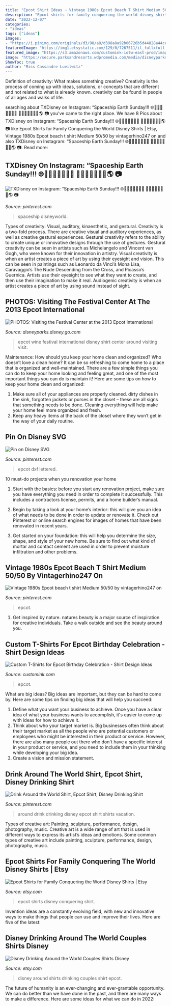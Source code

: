 ```yaml
---
title: "Epcot Shirt Ideas ~ Vintage 1980s Epcot Beach T Shirt Medium 50/50 By Vintagerhino247 On"
description: "Epcot shirts for family conquering the world disney shirts"
date: "2022-12-07"
categories:
- "ideas"
tags: ["ideas"]
images:
- "https://i.pinimg.com/originals/d3/98/a8/d398a8a92b06726b5d44828a44ceace0.jpg"
featuredImage: "https://img1.etsystatic.com/129/0/7267511/il_fullxfull.1109187337_f1tb.jpg"
featured_image: "https://s3.amazonaws.com/customink-iotw-east-prod/images/41597/original/image.jpg?1425343999"
image: "https://secure.parksandresorts.wdpromedia.com/media/disneyparks/blog/wp-content/uploads/2013/10/FCM629912LARGE.jpg"
ShowToc: true
author: "Miss Cassandre Lueilwitz"
---
```



Definition of creativity: What makes something creative?
Creativity is the process of coming up with ideas, solutions, or concepts that are different and not related to what is already known. creativity can be found in people of all ages and walks of life.

	

		
searching about TXDisney on Instagram: “Spaceship Earth Sunday!!! 🌐🚝💙🐭🌌💜🎆💖 💖🎆💜🌌🐭💙🚝🌎 📷 you've came to the right place. We have 8 Pics about TXDisney on Instagram: “Spaceship Earth Sunday!!! 🌐🚝💙🐭🌌💜🎆💖 💖🎆💜🌌🐭💙🚝🌎 📷 like Epcot Shirts for Family Conquering the World Disney Shirts | Etsy, Vintage 1980s Epcot beach t shirt Medium 50/50 by vintagerhino247 on and also TXDisney on Instagram: “Spaceship Earth Sunday!!! 🌐🚝💙🐭🌌💜🎆💖 💖🎆💜🌌🐭💙🚝🌎 📷. Read more:
		
    
## TXDisney On Instagram: “Spaceship Earth Sunday!!! 🌐🚝💙🐭🌌💜🎆💖 💖🎆💜🌌🐭💙🚝🌎 📷

<img loading=lazy src="https://i.pinimg.com/originals/83/a2/9f/83a29f2d9d12320a13b008b2a7e23609.jpg" onerror="this.onerror=null;this.src='https://tse4.mm.bing.net/th?id=OIP.lNEn3J4968wtIsfBbTX5ywHaHL&amp;pid=15.1';" alt="TXDisney on Instagram: “Spaceship Earth Sunday!!! 🌐🚝💙🐭🌌💜🎆💖 💖🎆💜🌌🐭💙🚝🌎 📷">

_Source: pinterest.com_

>spaceship disneyworld. 

	

Types of creativity: Visual, auditory, kinaesthetic, and gestural.
Creativity is a two-fold process. There are creative visual and auditory experiences, as well as creative gestural experiences. Gestural creativity refers to the ability to create unique or innovative designs through the use of gestures. Gestural creativity can be seen in artists such as Michelangelo and Vincent van Gogh, who were known for their innovation in artistry. Visual creativity is when an artist creates a piece of art by using their eyesight and vision. This can be seen in paintings such as Leonardo da Vinci’s Mona Lisa, Caravaggio’s The Nude Descending from the Cross, and Picasso’s Guernica. Artists use their eyesight to see what they want to create, and then use their imagination to make it real. Audiogenic creativity is when an artist creates a piece of art by using sound instead of sight.

    
## PHOTOS: Visiting The Festival Center At The 2013 Epcot International

<img loading=lazy src="https://secure.parksandresorts.wdpromedia.com/media/disneyparks/blog/wp-content/uploads/2013/10/FCM629912LARGE.jpg" onerror="this.onerror=null;this.src='https://tse4.mm.bing.net/th?id=OIP.sQgy46kiSux4x7qoEO5WEQHaFQ&amp;pid=15.1';" alt="PHOTOS: Visiting the Festival Center at the 2013 Epcot International">

_Source: disneyparks.disney.go.com_

>epcot wine festival international disney shirt center around visiting visit. 

	

Maintenance: How should you keep your home clean and organized?
Who doesn’t love a clean home? It can be so refreshing to come home to a place that is organized and well-maintained. There are a few simple things you can do to keep your home looking and feeling great, and one of the most important things you can do is maintain it! Here are some tips on how to keep your home clean and organized: 
1. Make sure all of your appliances are properly cleaned. dirty dishes in the sink, forgotten jackets or purses in the closet – these are all signs that something needs to be done. Cleaning everything will help make your home feel more organized and fresh. 
2. Keep any heavy items at the back of the closet where they won’t get in the way of your daily routine.

    
## Pin On Disney SVG

<img loading=lazy src="https://i.pinimg.com/originals/b5/d8/42/b5d84225f216ebcde8324e593d7f7971.jpg" onerror="this.onerror=null;this.src='https://tse3.mm.bing.net/th?id=OIP.dop7vg9Jrw_XlkfElag_pgHaGL&amp;pid=15.1';" alt="Pin on Disney SVG">

_Source: pinterest.com_

>epcot dxf lettered. 

	

10 must-do projects when you renovation your home
1. Start with the basics: before you start any renovation project, make sure you have everything you need in order to complete it successfully. This includes a contractors license, permits, and a home builder’s manual.
2. Begin by taking a look at your home’s interior: this will give you an idea of what needs to be done in order to update or renovate it. Check out Pinterest or online search engines for images of homes that have been renovated in recent years.

3. Get started on your foundation: this will help you determine the size, shape, and style of your new home. Be sure to find out what kind of mortar and contact cement are used in order to prevent moisture infiltration and other problems.


    
## Vintage 1980s Epcot Beach T Shirt Medium 50/50 By Vintagerhino247 On

<img loading=lazy src="https://i.pinimg.com/originals/d3/98/a8/d398a8a92b06726b5d44828a44ceace0.jpg" onerror="this.onerror=null;this.src='https://tse3.mm.bing.net/th?id=OIP.drPz5lvM2sQHboQeprqYwQHaH9&amp;pid=15.1';" alt="Vintage 1980s Epcot beach t shirt Medium 50/50 by vintagerhino247 on">

_Source: pinterest.com_

>epcot. 

	

1. Get inspired by nature. natures beauty is a major source of inspiration for creative individuals. Take a walk outside and see the beauty around you.

    
## Custom T-Shirts For Epcot Birthday Celebration - Shirt Design Ideas

<img loading=lazy src="https://s3.amazonaws.com/customink-iotw-east-prod/images/41597/original/image.jpg?1425343999" onerror="this.onerror=null;this.src='https://tse3.mm.bing.net/th?id=OIP.3yEyv2sAmkODSH_9FvVuTAHaHa&amp;pid=15.1';" alt="Custom T-Shirts for Epcot Birthday Celebration - Shirt Design Ideas">

_Source: customink.com_

>epcot. 

	

What are big ideas?
Big ideas are important, but they can be hard to come by. Here are some tips on finding big ideas that will help you succeed: 
1. Define what you want your business to achieve. Once you have a clear idea of what your business wants to accomplish, it's easier to come up with ideas for how to achieve it. 
2. Think about who your target market is. Big businesses often think about their target market as all the people who are potential customers or employees who might be interested in their product or service. However, there are also many people out there who don't have a specific interest in your product or service, and you need to include them in your thinking while developing your big idea. 
3. Create a vision and mission statement.

    
## Drink Around The World Shirt, Epcot Shirt, Disney Drinking Shirt

<img loading=lazy src="https://i.pinimg.com/originals/b2/58/ec/b258ece18c8353f5893593e6e627dc6a.jpg" onerror="this.onerror=null;this.src='https://tse4.mm.bing.net/th?id=OIP.Lu3K5zcAAYgwInTE_4rnRwHaHa&amp;pid=15.1';" alt="Drink Around the World Shirt, Epcot Shirt, Disney Drinking Shirt">

_Source: pinterest.com_

>around drink drinking disney epcot shirt shirts vacation. 

	

Types of creative art: Painting, sculpture, performance, design, photography, music.
Creative art is a wide range of art that is used in different ways to express its artist’s ideas and emotions. Some common types of creative art include painting, sculpture, performance, design, photography, music.

    
## Epcot Shirts For Family Conquering The World Disney Shirts | Etsy

<img loading=lazy src="https://i.etsystatic.com/7267511/r/il/4113f8/1914067952/il_fullxfull.1914067952_o6n2.jpg" onerror="this.onerror=null;this.src='https://tse2.mm.bing.net/th?id=OIP.efZyL0xU4TLg1B_PcPCXoAHaFO&amp;pid=15.1';" alt="Epcot Shirts for Family Conquering the World Disney Shirts | Etsy">

_Source: etsy.com_

>epcot shirts disney conquering shirt. 

	

Invention ideas are a constantly evolving field, with new and innovative ways to make things that people can use and improve their lives. Here are five of the latest:

    
## Disney Drinking Around The World Couples Shirts Disney

<img loading=lazy src="https://img1.etsystatic.com/129/0/7267511/il_fullxfull.1109187337_f1tb.jpg" onerror="this.onerror=null;this.src='https://tse1.mm.bing.net/th?id=OIP.ShJQJB5XgT6y78j4c7JctAHaFo&amp;pid=15.1';" alt="Disney Drinking Around the World Couples Shirts Disney">

_Source: etsy.com_

>disney around shirts drinking couples shirt epcot. 

	

The future of humanity is an ever-changing and ever-grantable opportunity. We can do better than we have done in the past, and there are many ways to make a difference. Here are some ideas for what we can do in 2022: 

